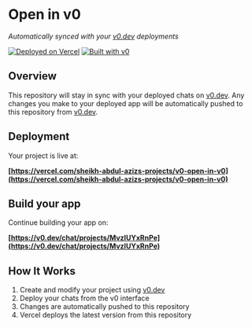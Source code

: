 # Open in v0

*Automatically synced with your [v0.dev](https://v0.dev) deployments*

[![Deployed on Vercel](https://img.shields.io/badge/Deployed%20on-Vercel-black?style=for-the-badge&logo=vercel)](https://vercel.com/sheikh-abdul-azizs-projects/v0-open-in-v0)
[![Built with v0](https://img.shields.io/badge/Built%20with-v0.dev-black?style=for-the-badge)](https://v0.dev/chat/projects/MvzIUYxRnPe)

## Overview

This repository will stay in sync with your deployed chats on [v0.dev](https://v0.dev).
Any changes you make to your deployed app will be automatically pushed to this repository from [v0.dev](https://v0.dev).

## Deployment

Your project is live at:

**[https://vercel.com/sheikh-abdul-azizs-projects/v0-open-in-v0](https://vercel.com/sheikh-abdul-azizs-projects/v0-open-in-v0)**

## Build your app

Continue building your app on:

**[https://v0.dev/chat/projects/MvzIUYxRnPe](https://v0.dev/chat/projects/MvzIUYxRnPe)**

## How It Works

1. Create and modify your project using [v0.dev](https://v0.dev)
2. Deploy your chats from the v0 interface
3. Changes are automatically pushed to this repository
4. Vercel deploys the latest version from this repository
